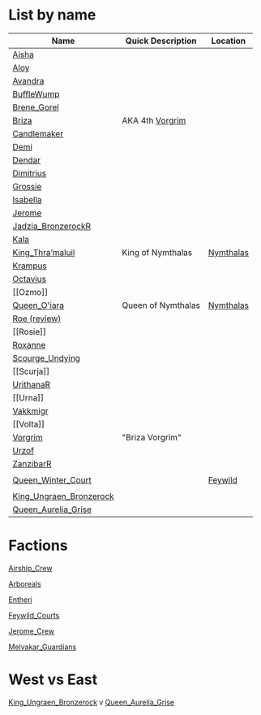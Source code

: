 ---
---

# List by name

| Name                                                                    | Quick Description                       | Location                                                |
| ----------------------------------------------------------------------- | --------------------------------------- | ------------------------------------------------------- |
| [Aisha](../people/Aisha.md)                                             |                                         |                                                         |
| [Aloy](../people/Aloy.md)                                           |                                         |                                                         |
| [Avandra](../people/Avandra.md)                                         |                                         |                                                         |
| [BuffleWump](../people/BuffleWump.md)                                   |                                         |                                                         |
| [Brene_Gorel](../people/Brene_Gorel.md)                                 |                                         |                                                         |
| [Briza](../people/Briza.md)                                             | AKA 4th [Vorgrim](../people/Vorgrim.md) |                                                         |
| [Candlemaker](../people/Candlemaker.md)                                 |                                         |                                                         |
| [Demi](../people/Demi.md)                                               |                                         |                                                         |
| [Dendar](../people/Dendar.md)                                           |                                         |                                                         |
| [Dimitrius](../people/Dimitrius.md)                                     |                                         |                                                         |
| [Grossie](../people/Grossie.md)                                         |                                         |                                                         |
| [Isabella](../people/Isabella.md)                                       |                                         |                                                         |
| [Jerome](../people/Jerome.md)                                           |                                         |                                                         |
| [Jadzia_BronzerockR](../people/Jadzia_BronzerockR.md) |                                         |                                                         |
| [Kala](../people/Kala.md)                                               |                                         |                                                         |
| [King_Thra’maluil](../people/King_Thra’maluil.md)                       | King of Nymthalas                       | [Nymthalas](../places/Nymthalas.md) |
| [Krampus](../people/Krampus.md)                                         |                                         |                                                         |
| [Octavius](../people/Octavius.md)                                       |                                         |                                                         |
| [[Ozmo]]                                                                |                                         |                                                         |
| [Queen_O'iara](../people/Queen_O'iara.md)                               | Queen of Nymthalas                      | [Nymthalas](../places/Nymthalas.md) |
| [Roe (review)](../people/Roe%20(review).md)                             |                                         |                                                         |
| [[Rosie]]                                                               |                                         |                                                         |
| [Roxanne](../people/Roxanne.md)                                         |                                         |                                                         |
| [Scourge_Undying](../people/Scourge_Undying.md)                         |                                         |                                                         |
| [[Scurja]]                                                              |                                         |                                                         |
| [UrithanaR](../people/UrithanaR.md)                   |                                         |                                                         |
| [[Urna]]                                                                |                                         |                                                         |
| [Vakkmigr](../people/Vakkmigr.md)                                       |                                         |                                                         |
| [[Volta]]                                                               |                                         |                                                         |
| [Vorgrim](../people/Vorgrim.md)                                         | "Briza Vorgrim"                                        |                                                         |
| [Urzof](../people/Urzof.md)                                             |                                         |                                                         |
| [ZanzibarR](../people/ZanzibarR.md)                   |                                         |                                                         |
|                                                                         |                                         |                                                         |
| [Queen_Winter_Court](../people/Queen_Winter_Court.md)                   |                                         | [Feywild](../places/Planes/Feywild.md)                  |
|                                                                         |                                         |                                                         |
| [King_Ungraen_Bronzerock](../people/King_Ungraen_Bronzerock.md)         |                                         |                                                         |
| [Queen_Aurelia_Grise](../people/Queen_Aurelia_Grise.md)                 |                                         |                                                         |




# Factions
[Airship_Crew](../people/Factions/Airship_Crew.md)


[Arboreals](../people/Factions/Arboreals.md)


[Entheri](../people/Entheri.md)


[Feywild_Courts](../people/Factions/Feywild_Courts.md)


[Jerome_Crew](../people/Factions/Jerome_Crew.md)


[Melvakar_Guardians](../people/Factions/Melvakar_Guardians.md)


# West vs East
[King_Ungraen_Bronzerock](../people/King_Ungraen_Bronzerock.md) v [Queen_Aurelia_Grise](../people/Queen_Aurelia_Grise.md)
